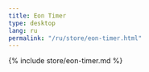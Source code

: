 ```yaml
---
title: Eon Timer
type: desktop
lang: ru
permalink: "/ru/store/eon-timer.html"
---
```


{% include store/eon-timer.md %}
  
